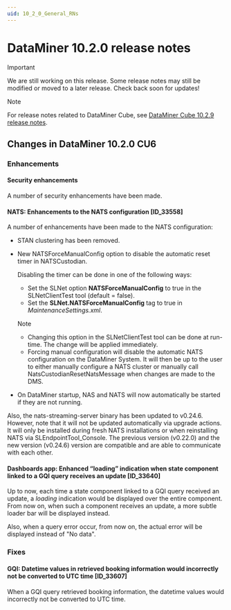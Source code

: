 ```yaml
---
uid: 10_2_0_General_RNs
---
```


# DataMiner 10.2.0 release notes

> [!IMPORTANT]
> We are still working on this release. Some release notes may still be modified or moved to a later release. Check back soon for updates!

> [!NOTE]
> For release notes related to DataMiner Cube, see [DataMiner Cube 10.2.9 release notes](xref:10_2_9_Cube_RNs).

## Changes in DataMiner 10.2.0 CU6

### Enhancements

#### Security enhancements 

A number of security enhancements have been made.

#### NATS: Enhancements to the NATS configuration [ID_33558]

<!-- Main Release Version 10.2.0 [CU6] - Feature Release Version 10.2.8 -->

A number of enhancements have been made to the NATS configuration:

- STAN clustering has been removed.
- New NATSForceManualConfig option to disable the automatic reset timer in NATSCustodian.

    Disabling the timer can be done in one of the following ways:

    - Set the SLNet option **NATSForceManualConfig** to true in the SLNetClientTest tool (default = false).
    - Set the **SLNet.NATSForceManualConfig** tag to true in *MaintenanceSettings.xml*.

    > [!NOTE]
    > - Changing this option in the SLNetClientTest tool can be done at run-time. The change will be applied immediately.
    > - Forcing manual configuration will disable the automatic NATS configuration on the DataMiner System. It will then be up to the user to either manually configure a NATS cluster or manually call NatsCustodianResetNatsMessage when changes are made to the DMS.

- On DataMiner startup, NAS and NATS will now automatically be started if they are not running.

Also, the nats-streaming-server binary has been updated to v0.24.6. However, note that it will not be updated automatically via upgrade actions. It will only be installed during fresh NATS installations or when reinstalling NATS via SLEndpointTool_Console. The previous version (v0.22.0) and the new version (v0.24.6) version are compatible and are able to communicate with each other.

#### Dashboards app: Enhanced “loading” indication when state component linked to a GQI query receives an update [ID_33640]

<!-- Main Release Version 10.2.0 [CU6] - Feature Release Version 10.2.8 -->

Up to now, each time a state component linked to a GQI query received an update, a *loading* indication would be displayed over the entire component. From now on, when such a component receives an update, a more subtle loader bar will be displayed instead.

Also, when a query error occur, from now on, the actual error will be displayed instead of "No data".

### Fixes

#### GQI: Datetime values in retrieved booking information would incorrectly not be converted to UTC time [ID_33607]

<!-- Main Release Version 10.2.0 [CU6] - Feature Release Version 10.2.8 -->

When a GQI query retrieved booking information, the datetime values would incorrectly not be converted to UTC time.
